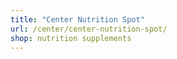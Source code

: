 ```yaml
---
title: "Center Nutrition Spot"
url: /center/center-nutrition-spot/
shop: nutrition supplements
---
```

